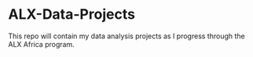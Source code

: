 # ALX-Data-Projects
This repo will contain my data analysis projects as I progress through the ALX Africa program.
